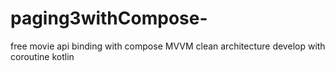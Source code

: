 # paging3withCompose-
free movie api binding with compose 
MVVM clean architecture
develop with coroutine kotlin 
